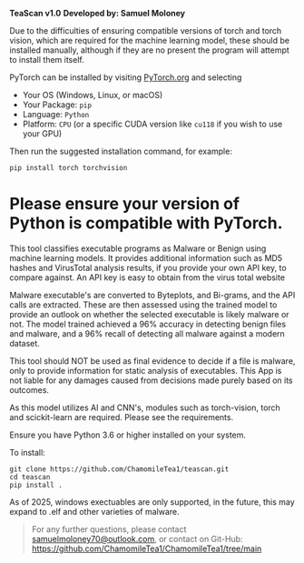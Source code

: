 **TeaScan v1.0**
**Developed by: Samuel Moloney**


Due to the difficulties of ensuring compatible versions of torch and torch vision,
which are required for the machine learning model, these should be installed manually, 
although if they are no present the program will attempt to install them itself.

PyTorch can be installed by visiting [PyTorch.org](https://pytorch.org/get-started/locally/) and selecting
- Your OS (Windows, Linux, or macOS)
- Your Package: `pip`
- Language: `Python`
- Platform: `CPU` (or a specific CUDA version like `cu118` if you wish to use your GPU)

Then run the suggested installation command, for example:

    pip install torch torchvision

**Please ensure your version of Python is compatible with PyTorch.**
====================================

This tool classifies executable programs as Malware or Benign using machine learning models.
It provides additional information such as MD5 hashes and VirusTotal analysis results, if you provide your
own API key, to compare against. An API key is easy to obtain from the virus total website

Malware executable's are converted to Byteplots, and Bi-grams, and the API calls are extracted.
These are then assessed using the trained model to provide an outlook on whether the selected 
executable is likely malware or not.
The model trained achieved a 96% accuracy in detecting benign files and malware, and a 96% recall of detecting all malware against a modern dataset.

This tool should NOT be used as final evidence to decide if a file is malware, only to provide
information for static analysis of executables.
This App is not liable for any damages caused from decisions made purely based on its outcomes.

As this model utilizes AI and CNN's, modules such as torch-vision, torch and scickit-learn
are required. Please see the requirements.

Ensure you have Python 3.6 or higher installed on your system.

To install:

    git clone https://github.com/ChamomileTea1/teascan.git
    cd teascan
    pip install .

As of 2025, windows exectuables are only supported, in the future, this may expand to .elf and other varieties of malware.

> For any further questions, please contact samuelmoloney70@outlook.com,
> or contact on  Git-Hub:
> https://github.com/ChamomileTea1/ChamomileTea1/tree/main


